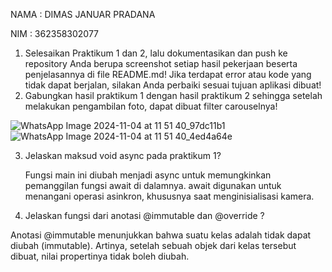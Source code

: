 NAMA : DIMAS JANUAR PRADANA

NIM  : 362358302077


1. Selesaikan Praktikum 1 dan 2, lalu dokumentasikan dan push ke repository Anda berupa
screenshot setiap hasil pekerjaan beserta penjelasannya di file README.md! Jika
terdapat error atau kode yang tidak dapat berjalan, silakan Anda perbaiki sesuai tujuan
aplikasi dibuat!
2. Gabungkan hasil praktikum 1 dengan hasil praktikum 2 sehingga setelah melakukan
pengambilan foto, dapat dibuat filter carouselnya!

![WhatsApp Image 2024-11-04 at 11 51 40_97dc11b1](https://github.com/user-attachments/assets/84001950-3115-48ce-a7fe-9a08a57af503)
![WhatsApp Image 2024-11-04 at 11 51 40_4ed4a64e](https://github.com/user-attachments/assets/3648d5f8-eff4-4643-b868-58f1b6949991)

3. Jelaskan maksud void async pada praktikum 1?

   Fungsi main ini diubah menjadi async untuk memungkinkan pemanggilan fungsi await di dalamnya. await digunakan untuk menangani operasi asinkron, khususnya saat           menginisialisasi kamera.

4. Jelaskan fungsi dari anotasi @immutable dan @override ?

Anotasi @immutable menunjukkan bahwa suatu kelas adalah tidak dapat diubah (immutable). Artinya, setelah sebuah objek dari kelas tersebut dibuat, nilai propertinya tidak boleh diubah.


